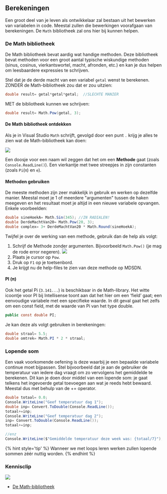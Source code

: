 
## Berekeningen

Een groot deel van je leven als ontwikkelaar zal bestaan uit het bewerken van variabelen in code. Meestal zullen die bewerkingen voorafgaan van berekeningen. De ``Math`` bibliotheek zal ons hier bij kunnen helpen.


### De Math bibliotheek
De Math bibliotheek bevat aardig wat handige methoden. Deze bibliotheek bevat methoden voor een groot aantal typische wiskundige methoden (sinus, cosinus, vierkantswortel, macht, afronden, etc.) en kan je dus helpen om leesbaardere expressies te schrijven.

Stel dat je de derde macht van een variabel ``getal`` wenst te berekenen. ZONDER de Math-bibliotheek zou dat er zou uitzien:
```csharp
double result= getal*getal*getal;  //SLECHTE MANIER
```

MET de bibliotheek kunnen we schrijven:
```csharp
double result= Math.Pow(getal, 3);
```

#### De Math bibliotheek ontdekken

Als je in Visual Studio ``Math`` schrijft, gevolgd door een punt ``.`` krijg je alles te zien wat de Math-bibliotheek kan doen:


![](../assets/4_methoden/methoden3.png)


Een doosje voor een naam wil zeggen dat het om een **Methode** gaat (zoals ``Console.ReadLine()``). Een vierkantje met twee streepjes in zijn constanten (zoals ``Pi``(``π``) en ``e``).

#### Methoden gebruiken

De meeste methoden zijn zeer makkelijk in gebruik en werken op dezelfde manier. Meestal moet je 1 of meerdere "argumenten" tussen de haken meegeven en het resultaat moet je altijd in een nieuwe variabele opvangen. Enkele voorbeelden:
```csharp
double sineHoekA= Math.Sin(345); //IN RADIALEN!
double DerdeMachtVan20= Math.Pow(20, 3);
double complex= 3+ DerdeMachtVan20 * Math.Round(sineHoekA);
```

Twijfel je over de werking van een methode, gebruik dan de help als volgt:

1. Schrijf de Methode zonder argumenten. Bijvoorbeeld ``Math.Pow()`` (je mag de rode error negeren). <!--- {height:50%} --->![](../assets/4_methoden/math.png)
2. Plaats je cursor op ``Pow``.
3. Druk op ``F1`` op je toetsenbord.
4. Je krijgt nu de help-files te zien van deze methode op MDSDN.

#### PI (π)

Ook het getal Pi  (``3.141...``) is beschikbaar in de Math-library. Het witte icoontje voor PI bij Intellisense toont aan dat het hier om een ‘field’ gaat; een eenvoudige variabele met een specifieke waarde. In dit geval gaat het zelfs om een const field, met de waarde van Pi van het type double.

```csharp
public const double PI;
```

Je kan deze als volgt gebruiken in berekeningen:
```csharp
double straal= 5.5;
double omtrek= Math.PI * 2 * straal;
```

### Lopende som
Een vaak voorkomende oefening is deze waarbij je een bepaalde variabele continue moet bijpassen. Stel bijvoorbeeld dat je aan de gebruiker de temperatuur van iedere dag vraagt om zo vervolgens het gemiddelde te berekenen. Dit kan je doen door middel van een lopende som: je gaat telkens het ingevoerde getal toevoegen aan wat je reeds hebt bewaard. Meestal dus met behulp van de += operator.

```csharp
double totaal= 0.0;
Console.WriteLine("Geef temperatuur dag 1");
double inp= Convert.ToDouble(Console.ReadLine());
totaal+=inp;
Console.WriteLine("Geef temperatuur dag 2");
inp= Convert.ToDouble(Console.ReadLine());
totaal+=inp;

//enz
Console.WriteLine($"Gemiddelde temperatuur deze week was: {totaal/7}");
```

{% hint style='tip' %}
Wanneer we met loops leren werken zullen lopende sommen zéér nuttig worden. 
{% endhint %}


### Kennisclip
![](../assets/infoclip.png)
* [De Math-bibliotheek](https://ap.cloud.panopto.eu/Panopto/Pages/Viewer.aspx?id=4d790ab9-e3b9-4e4b-bf59-a976007197fa)
